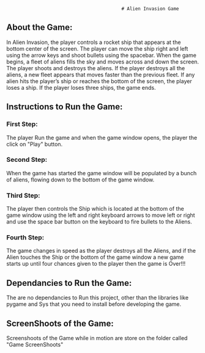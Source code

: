                                               # Alien Invasion Game

## About the Game:

In Alien Invasion, the player controls a rocket ship that appears
at the bottom center of the screen. The player can move the ship
right and left using the arrow keys and shoot bullets using the
spacebar. When the game begins, a fleet of aliens fills the sky
and moves across and down the screen. The player shoots and
destroys the aliens. If the player destroys all the aliens, a new fleet
appears that moves faster than the previous fleet. If any alien hits
the player’s ship or reaches the bottom of the screen, the player
loses a ship. If the player loses three ships, the game ends.

## Instructions to Run the Game:

### First Step: 
The player Run the game and when the game window opens, the player the click on "Play" button.
### Second Step: 
When the game has started the game window will be populated by a bunch of aliens, flowing down to the bottom of the game window.
### Third Step: 
The player then controls the Ship which is located at the bottom of the game window using the left and right keyboard arrows to move left or right
and use the space bar button on the keyboard to fire bullets to the Aliens.
### Fourth Step: 
The game changes in speed as the player destroys all the Aliens, and if the Alien touches the Ship or the bottom of the game window a new game starts
up until four chances given to the player then the game is Over!!!

## Dependancies to Run the Game:

The are no dependancies to Run this project, other than the libraries like pygame and Sys that you need to install before developing the game.

## ScreenShoots of the Game:

Screenshoots of the Game while in motion are store on the folder called "Game ScreenShoots"


